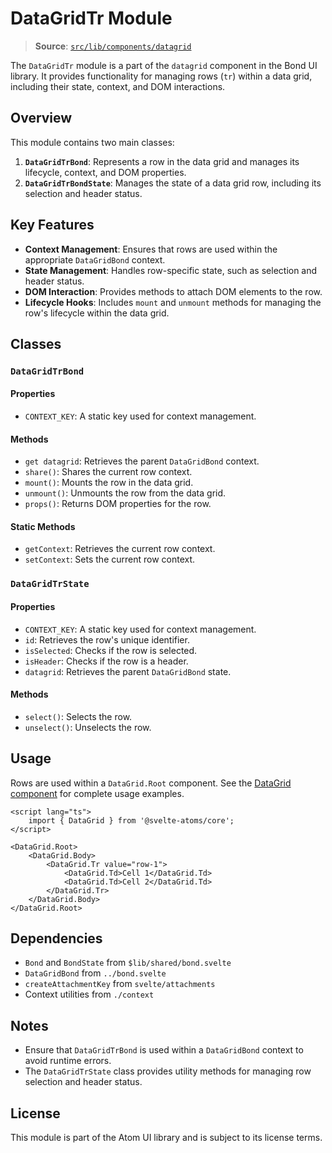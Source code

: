 # DataGridTr Module

> **Source**: [`src/lib/components/datagrid`](../../src/lib/components/datagrid)

The `DataGridTr` module is a part of the `datagrid` component in the Bond UI library. It provides functionality for managing rows (`tr`) within a data grid, including their state, context, and DOM interactions.

## Overview

This module contains two main classes:

1. **`DataGridTrBond`**: Represents a row in the data grid and manages its lifecycle, context, and DOM properties.
2. **`DataGridTrBondState`**: Manages the state of a data grid row, including its selection and header status.

## Key Features

- **Context Management**: Ensures that rows are used within the appropriate `DataGridBond` context.
- **State Management**: Handles row-specific state, such as selection and header status.
- **DOM Interaction**: Provides methods to attach DOM elements to the row.
- **Lifecycle Hooks**: Includes `mount` and `unmount` methods for managing the row's lifecycle within the data grid.

## Classes

### `DataGridTrBond`

#### Properties

- `CONTEXT_KEY`: A static key used for context management.

#### Methods

- `get datagrid`: Retrieves the parent `DataGridBond` context.
- `share()`: Shares the current row context.
- `mount()`: Mounts the row in the data grid.
- `unmount()`: Unmounts the row from the data grid.
- `props()`: Returns DOM properties for the row.

#### Static Methods

- `getContext`: Retrieves the current row context.
- `setContext`: Sets the current row context.

### `DataGridTrState`

#### Properties

- `CONTEXT_KEY`: A static key used for context management.
- `id`: Retrieves the row's unique identifier.
- `isSelected`: Checks if the row is selected.
- `isHeader`: Checks if the row is a header.
- `datagrid`: Retrieves the parent `DataGridBond` state.

#### Methods

- `select()`: Selects the row.
- `unselect()`: Unselects the row.

## Usage

Rows are used within a `DataGrid.Root` component. See the [DataGrid component](./datagrid.md) for complete usage examples.

```svelte
<script lang="ts">
	import { DataGrid } from '@svelte-atoms/core';
</script>

<DataGrid.Root>
	<DataGrid.Body>
		<DataGrid.Tr value="row-1">
			<DataGrid.Td>Cell 1</DataGrid.Td>
			<DataGrid.Td>Cell 2</DataGrid.Td>
		</DataGrid.Tr>
	</DataGrid.Body>
</DataGrid.Root>
```

## Dependencies

- `Bond` and `BondState` from `$lib/shared/bond.svelte`
- `DataGridBond` from `../bond.svelte`
- `createAttachmentKey` from `svelte/attachments`
- Context utilities from `./context`

## Notes

- Ensure that `DataGridTrBond` is used within a `DataGridBond` context to avoid runtime errors.
- The `DataGridTrState` class provides utility methods for managing row selection and header status.

## License

This module is part of the Atom UI library and is subject to its license terms.
